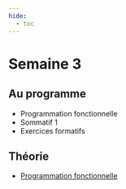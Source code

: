 ```yaml
---
hide:
  - toc
---
```

# Semaine 3

## Au programme
- Programmation fonctionnelle
- Sommatif 1
- Exercices formatifs

## Théorie
- [Programmation fonctionnelle](theorie/01_prog_func.md)
